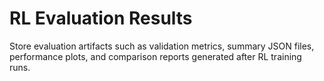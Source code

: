 # RL Evaluation Results

Store evaluation artifacts such as validation metrics, summary JSON files, performance plots, and comparison reports generated after RL training runs.
